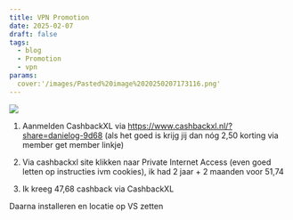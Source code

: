 ```yaml
---
title: VPN Promotion
date: 2025-02-07
draft: false
tags:
  - blog
  - Promotion
  - vpn
params:
  cover:'/images/Pasted%20image%2020250207173116.png'
---
```

![](/images/Pasted%20image%2020250207173116.png)

1. Aanmelden CashbackXL via https://www.cashbackxl.nl/?share=danielog-9d68 (als het goed is krijg jij dan nóg 2,50 korting via member get member linkje) 

2. Via cashbackxl site klikken naar Private Internet Access (even goed letten op instructies ivm cookies), ik had 2 jaar + 2 maanden voor 51,74

3. Ik kreeg 47,68 cashback via CashbackXL

Daarna installeren en locatie op VS zetten
